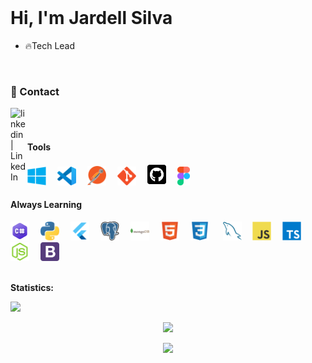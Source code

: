 
<br>

<h1 align="left">Hi, I'm Jardell Silva</h1>

- 🔥Tech Lead

<br>

### 📩 Contact

<!-- [<img align="left" alt="webpage" width="27px" src="https://img.icons8.com/nolan/27/geography.png" />][website] -->
[<img align="left" alt="linkedin  | LinkedIn" width="27px" src="https://img.icons8.com/nolan/27/linkedin.png" />][linkedin]

</p>

<br><br>

<!-- ********************************* Tools ******************************************** -->

<div>
   <h4><strong>Tools</strong></h4>
   <img src="./assets/windows.svg" width="30px">&ensp;&ensp;
   <img src="./assets/vscode.svg" width="30px">&ensp;&ensp;
   <img src="./assets/postman.svg" width="30px">&ensp;&ensp;
   <img src="./assets/git.svg" width="30px">&ensp;&ensp;
   <img src="./assets/github.svg" width="30px">&ensp;&ensp;
   <img src="./assets/figma.svg" width="20px">&ensp;&ensp;
</div>

<!-- ********************************* Always Learning **************************************** -->

<div>
 <h4><strong>Always Learning</strong></h4>
   <img src="./assets/csharp.png" width="30px">&ensp;&ensp;
   <img src="./assets/python.png" width="30px">&ensp;&ensp;
   <img src="./assets/flutter.png" width="30px">&ensp;&ensp;
   <img src="./assets/postgresql.png" width="30px">&ensp;&ensp;
   <img src="./assets/mongodb.png" width="30px">&ensp;&ensp;
   <img src="./assets/html5.svg" width="30px">&ensp;&ensp;
   <img src="./assets/css3.svg" width="30px"> &ensp;&ensp;
   <img src="./assets/mysql.svg" width="30px">&ensp;&ensp;
   <img src="./assets/javascript.svg" width="30px">&ensp;&ensp;
   <img src="./assets/typescript.svg" width="30px">&ensp;&ensp;
   <img src="./assets/nodejs.svg" width="30px">&ensp;&ensp;
   <img src="./assets/bootstrap5.png" width="30px">&ensp;&ensp;
</div>

<br>

**Statistics:**

![](https://komarev.com/ghpvc/?username=JardellVic&color=brightgreen&style=for-the-badge)

<center>
    <tr>
      <td>
      </td>
    </tr>
      <td><p align="center"><a href="#"><img width="400px" src="https://github-readme-stats.vercel.app/api/top-langs?username=JardellVic&layout=compact&langs_count=20&hide_border=true&theme=chartreuse-dark" /></a></p>
      </td>
    <tr>
      <td><p align="center"><a href="#"><img width="400px" src="https://github-readme-streak-stats.herokuapp.com/?user=JardellVic&hide_border=true&theme=chartreuse-dark" /></a></p>
      </td>
    </tr>


</center>

[website]:  https://jardell.dev.br/
[linkedin]: https://www.linkedin.com/in/jarsilva/
